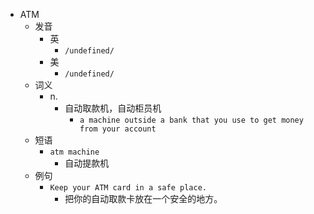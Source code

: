 - ATM
  - 发音
    - 英
      - `/undefined/`
    - 美
      - `/undefined/`
  - 词义
    - n.
      - 自动取款机，自动柜员机
        - `a machine outside a bank that you use to get money from your account`
  - 短语
    - `atm machine`
      - 自动提款机 
  - 例句
    - `Keep your ATM card in a safe place.`
      - 把你的自动取款卡放在一个安全的地方。

